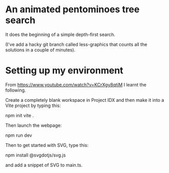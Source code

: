 # An animated pentominoes tree search

It does the beginning of a simple depth-first search.

(I've add a hacky git branch called less-graphics that counts all the solutions in a couple of minutes).

# Setting up my environment

From https://www.youtube.com/watch?v=KCrXgy8qtjM I learnt the following.

Create a completely blank workspace in Project IDX and then
make it into a Vite project by typing this:

npm init vite .

Then launch the webpage:

npm run dev

Then to get started with SVG, type this:

npm install @svgdotjs/svg.js

and add a snippet of SVG to main.ts.
